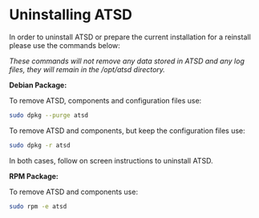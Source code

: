Uninstalling ATSD
=================

In order to uninstall ATSD or prepare the current installation for a
reinstall please use the commands below:

*These commands will not remove any data stored in ATSD and any log
files, they will remain in the /opt/atsd directory.*

**Debian Package:**

To remove ATSD, components and configuration files use:

```sh
sudo dpkg --purge atsd
```

To remove ATSD and components, but keep the configuration files use:

```sh
sudo dpkg -r atsd
```

In both cases, follow on screen instructions to uninstall ATSD.

**RPM Package:**

To remove ATSD and components use:

```sh
sudo rpm -e atsd
```